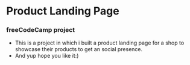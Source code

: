 # Product Landing Page 
### freeCodeCamp project

- This is a project in which i built a product landing page for a shop to showcase their products to get an social presence.
- And yup hope you like it:)
